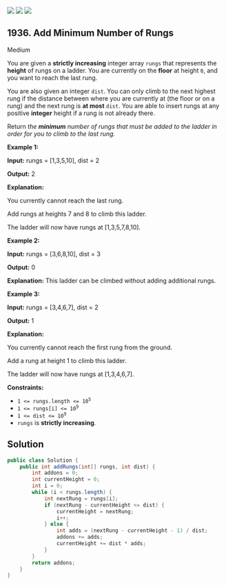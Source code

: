 [![](https://img.shields.io/github/stars/javadev/LeetCode-in-Java?label=Stars&style=flat-square)](https://github.com/javadev/LeetCode-in-Java)
[![](https://img.shields.io/github/forks/javadev/LeetCode-in-Java?label=Fork%20me%20on%20GitHub%20&style=flat-square)](https://github.com/javadev/LeetCode-in-Java/fork)
[![](https://img.shields.io/badge/-LeetCode%20in%20Kotlin-blue?style=flat-square)](https://github.com/javadev/LeetCode-in-Kotlin)

## 1936\. Add Minimum Number of Rungs

Medium

You are given a **strictly increasing** integer array `rungs` that represents the **height** of rungs on a ladder. You are currently on the **floor** at height `0`, and you want to reach the last rung.

You are also given an integer `dist`. You can only climb to the next highest rung if the distance between where you are currently at (the floor or on a rung) and the next rung is **at most** `dist`. You are able to insert rungs at any positive **integer** height if a rung is not already there.

Return _the **minimum** number of rungs that must be added to the ladder in order for you to climb to the last rung._

**Example 1:**

**Input:** rungs = [1,3,5,10], dist = 2

**Output:** 2

**Explanation:** 

You currently cannot reach the last rung. 

Add rungs at heights 7 and 8 to climb this ladder. 

The ladder will now have rungs at [1,3,5,7,8,10].

**Example 2:**

**Input:** rungs = [3,6,8,10], dist = 3

**Output:** 0

**Explanation:** This ladder can be climbed without adding additional rungs.

**Example 3:**

**Input:** rungs = [3,4,6,7], dist = 2

**Output:** 1

**Explanation:** 

You currently cannot reach the first rung from the ground. 

Add a rung at height 1 to climb this ladder. 

The ladder will now have rungs at [1,3,4,6,7].

**Constraints:**

*   <code>1 <= rungs.length <= 10<sup>5</sup></code>
*   <code>1 <= rungs[i] <= 10<sup>9</sup></code>
*   <code>1 <= dist <= 10<sup>9</sup></code>
*   `rungs` is **strictly increasing**.

## Solution

```java
public class Solution {
    public int addRungs(int[] rungs, int dist) {
        int addons = 0;
        int currentHeight = 0;
        int i = 0;
        while (i < rungs.length) {
            int nextRung = rungs[i];
            if (nextRung - currentHeight <= dist) {
                currentHeight = nextRung;
                i++;
            } else {
                int adds = (nextRung - currentHeight - 1) / dist;
                addons += adds;
                currentHeight += dist * adds;
            }
        }
        return addons;
    }
}
```